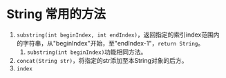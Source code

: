 # String 常用的方法
1. `substring(int beginIndex, int endIndex)`，返回指定的索引index范围内的字符串，从"beginIndex"开始，至"endIndex-1"，`return String`。
	1. `substring(int beginIndex)`功能相同方法。
2. `concat(String str)`，将指定的str添加至本String对象的后方。
3. `index`